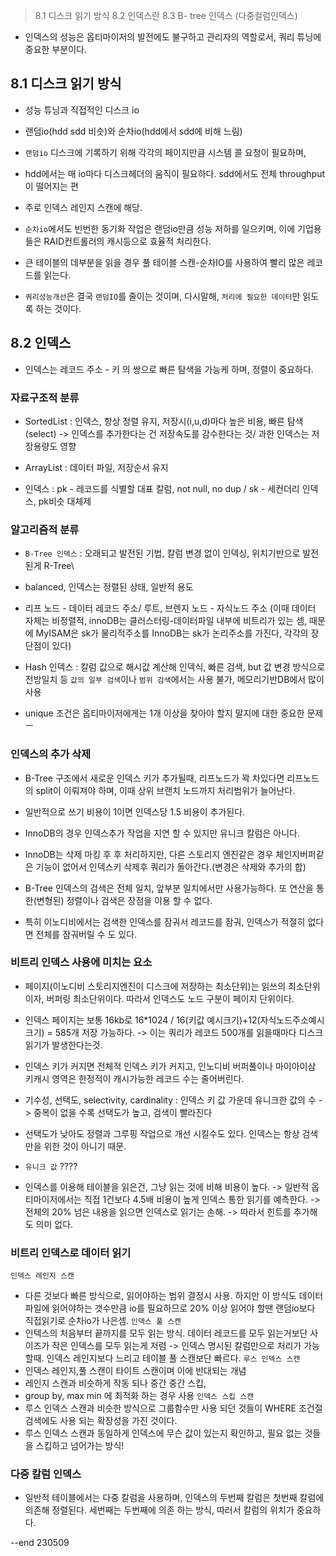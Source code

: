 > 8.1 디스크 읽기 방식
> 8.2 인덱스란
> 8.3 B- tree 인덱스 (다중컬럼인덱스)

-   인덱스의 성능은 옵티마이저의 발전에도 불구하고 관리자의 역할로서, 쿼리 튜닝에 중요한 부분이다.

## 8.1 디스크 읽기 방식

-   성능 튜닝과 직접적인 디스크 io
-   랜덤io(hdd sdd 비슷)와 순차io(hdd에서 sdd에 비해 느림)

-   `랜덤io` 디스크에 기록하기 위해 각각의 페이지만큼 시스템 콜 요청이 필요하며,
-   hdd에서는 매 io마다 디스크헤더의 움직이 필요하다. sdd에서도 전체 throughput이 떨어지는 편
-   주로 인덱스 레인지 스캔에 해당.

-   `순차io`에서도 빈번한 동기화 작업은 랜덤io만큼 성능 저하를 일으키며, 이에 기업용들은 RAID컨트롤러의 캐시등으로 효율적 처리한다.
-   큰 테이블의 데부분을 읽을 경우 풀 테이블 스캔-순차IO를 사용하여 빨리 많은 레코드를 읽는다.

-   `쿼리성능개선`은 결국 `랜덤IO`를 줄이는 것이며, 다시말해, `처리에 필요한 데이터`만 읽도록 하는 것이다.

## 8.2 인덱스

-   인덱스는 레코드 주소 - 키 의 쌍으로 빠른 탐색을 가능케 하며, 정렬이 중요하다.

### 자료구조적 분류

-   SortedList : 인덱스, 항상 정렬 유지, 저장시(i,u,d)마다 높은 비용, 빠른 탐색(select) -> 인덱스를 추가한다는 건 저장속도를 감수한다는 것/ 과한 인덱스는 저장용량도 영향
-   ArrayList : 데이터 파일, 저장순서 유지

-   인덱스 : pk - 레코드를 식별할 대표 칼럼, not null, no dup / sk - 세컨더리 인덱스, pk비슷 대체제

### 알고리즘적 분류

-   `B-Tree 인덱스` : 오래되고 발전된 기법, 칼럼 변경 없이 인덱싱, 위치기반으로 발전된게 R-Tree\
-   balanced, 인덱스는 정렬된 상태, 일반적 용도
-   리프 노드 - 데이터 레코드 주소/ 루트, 브렌지 노드 - 자식노드 주소 (이때 데이터 자체는 비정렬적, innoDB는 클러스터링-데이터파일 내부에 비트리가 있는 셈, 때문에 MyISAM은 sk가 물리적주소를 InnoDB는 sk가 논리주소를 가진다, 각각의 장단점이 있다)
-   Hash 인덱스 : 칼럼 값으로 해시값 계산해 인덱식, 빠른 검색, but 값 변경 방식으로 전방일치 등 `값의 일부 검색`이나 `범위 검색`에서는 사용 불가, 메모리기반DB에서 많이 사용

-   unique 조건은 옵티마이저에게는 1개 이상을 찾아야 할지 말지에 대한 중요한 문제
    ㅡ

### 인덱스의 추가 삭제

-   B-Tree 구조에서 새로운 인덱스 키가 추가될때, 리프노드가 꽉 차있다면 리프노드의 split이 이뤄져야 하며, 이때 상위 브랜치 노드까지 처리범위가 늘어난다.
-   일반적으로 쓰기 비용이 1이면 인덱스당 1.5 비용이 추가된다.
-   InnoDB의 경우 인덱스추가 작업을 지연 할 수 있지만 유니크 칼럼은 아니다.

-   InnoDB는 삭제 마킹 후 후 처리하지만, 다른 스토리지 엔진같은 경우 체인지버퍼같은 기능이 없어서 인덱스키 삭제후 쿼리가 돌아간다.(변경은 삭제와 추가의 합)

-   B-Tree 인덱스의 검색은 전체 일치, 앞부분 일치에서만 사용가능하다. 또 연산을 통한(변형된) 정렬이나 검색은 장점을 이용 할 수 없다.
-   특히 이노디비에서는 검색한 인덱스를 잠궈서 레코드를 잠궈, 인덱스가 적절히 없다면 전체를 잠궈버릴 수 도 있다.

### 비트리 인덱스 사용에 미치는 요소

-   페이지(이노디비 스토리지엔진이 디스크에 저장하는 최소단위)는 읽쓰의 최소단위이자, 버퍼링 최소단위이다. 따라서 인덱스도 노드 구분이 페이지 단위이다.
-   인덱스 페이지는 보통 16kb로 16\*1024 / 16(키값 예시크기)+12(자식노드주소예시크기) = 585개 저장 가능하다. -> 이는 쿼리가 레코드 500개를 읽을때마다 디스크 읽기가 발생한다는것.
-   인덱스 키가 커지면 전체적 인덱스 키가 커지고, 인노디비 버퍼풀이나 마이아이삼 키캐시 영역은 한정적이 캐시가능한 레코드 수는 줄어버린다.

-   기수성, 선택도, selectivity, cardinality : 인덱스 키 값 가운데 유니크한 값의 수 -> 중복이 없을 수록 선택도가 높고, 검색이 빨라진다
-   선택도가 낮아도 정렬과 그루핑 작업으로 개선 시킬수도 있다. 인덱스는 항상 검색만을 위한 것이 아니기 때문.
-   `유니크 값` ????

-   인덱스를 이용해 테이블을 읽은건, 그냥 읽는 것에 비해 비용이 높다. -> 일반적 옵티마이저에서는 직접 1건보다 4.5배 비용이 높게 인덱스 통한 읽기를 예측한다. -> 전체의 20% 넘은 내용을 읽으면 인덱스로 읽기는 손해. -> 따라서 힌트를 추가해도 의미 없다.

### 비트리 인덱스로 데이터 읽기

`인덱스 레인지 스캔`

-   다른 것보다 빠른 방식으로, 읽어야하는 범위 결정시 사용. 하지만 이 방식도 데이터 파일에 읽어야하는 갯수만큼 io를 필요하므로 20% 이상 읽어야 할땐 랜덤io보다 직접읽기로 순차io가 나은셈.
    `인덱스 풀 스캔`
-   인텍스의 처음부터 끝까지를 모두 읽는 방식. 데이터 레코드를 모두 읽는거보단 사이즈가 작은 인덱스를 모두 읽는게 저렴 -> 인덱스 명시된 칼럼만으로 처리가 가능할때. 인덱스 레인지보다 느리고 테이블 풀 스캔보단 빠르다.
    `루스 인덱스 스캔`
-   인덱스 레인지,풀 스캔이 타이트 스캔이며 이에 반대되는 개념
-   레인지 스캔과 비슷하게 작동 되나 중간 중간 스킵,
-   group by, max min 에 최적화 하는 경우 사용
    `인덱스 스킵 스캔`
-   루스 인덱스 스캔과 비슷한 방식으로 그룹함수만 사용 되던 것들이 WHERE 조건절 검색에도 사용 되는 확장성을 가진 것이다.
-   루스 인덱스 스캔과 동일하게 인덱스에 무슨 값이 있는지 확인하고, 필요 없는 것들을 스킵하고 넘어가는 방식!

### 다중 칼럼 인덱스

-   일반적 테이블에서는 다중 칼럼을 사용하며, 인덱스의 두번째 칼럼은 첫번째 칼럼에 의존해 정렬된다. 세번째는 두번째에 의존 하는 방식, 따러서 칼럼의 위치가 중요하다.

--end 230509
